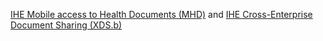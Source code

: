[IHE Mobile access to Health Documents (MHD)](https://profiles.ihe.net/ITI/MHD/index.html) 
and [IHE Cross-Enterprise Document Sharing (XDS.b)](https://profiles.ihe.net/ITI/TF/Volume1/ch-10.html)
